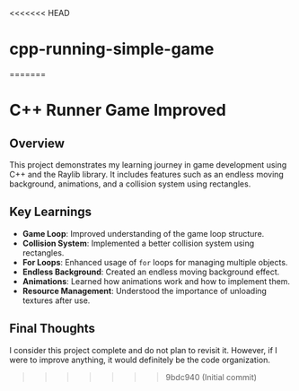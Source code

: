 <<<<<<< HEAD
# cpp-running-simple-game
=======
# C++ Runner Game Improved

## Overview
This project demonstrates my learning journey in game development using C++ and the Raylib library. It includes features such as an endless moving background, animations, and a collision system using rectangles.

## Key Learnings
- **Game Loop**: Improved understanding of the game loop structure.
- **Collision System**: Implemented a better collision system using rectangles.
- **For Loops**: Enhanced usage of `for` loops for managing multiple objects.
- **Endless Background**: Created an endless moving background effect.
- **Animations**: Learned how animations work and how to implement them.
- **Resource Management**: Understood the importance of unloading textures after use.

## Final Thoughts
I consider this project complete and do not plan to revisit it. However, if I were to improve anything, it would definitely be the code organization.
>>>>>>> 9bdc940 (Initial commit)
